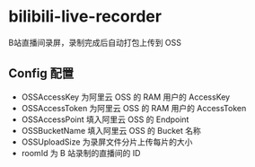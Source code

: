 # bilibili-live-recorder
B站直播间录屏，录制完成后自动打包上传到 OSS



## Config 配置

- OSSAccessKey 为阿里云 OSS 的 RAM 用户的 AccessKey
- OSSAccessToken 为阿里云 OSS 的 RAM 用户的 AccessToken
- OSSAccessPoint 填入阿里云 OSS 的 Endpoint
- OSSBucketName 填入阿里云 OSS 的 Bucket 名称
- OSSUploadSize 为录屏文件分片上传每片的大小
- roomId 为 B 站录制的直播间的 ID
